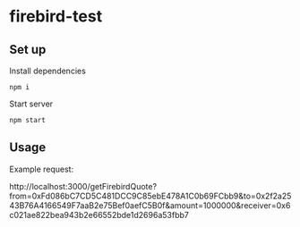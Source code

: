 # firebird-test

## Set up
Install dependencies
```
npm i
```
Start server
```
npm start
```

## Usage
Example request:

http://localhost:3000/getFirebirdQuote?from=0xFd086bC7CD5C481DCC9C85ebE478A1C0b69FCbb9&to=0x2f2a2543B76A4166549F7aaB2e75Bef0aefC5B0f&amount=1000000&receiver=0x6c021ae822bea943b2e66552bde1d2696a53fbb7



